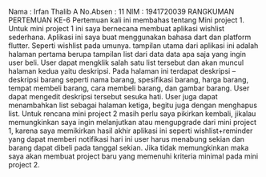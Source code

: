 Nama        : Irfan Thalib A
No.Absen    : 11
NIM         : 1941720039
RANGKUMAN PERTEMUAN KE-6
Pertemuan kali ini membahas tentang Mini project 1.
Untuk mini project 1 ini saya bernecana membuat aplikasi wishlist sederhana. Aplikasi ini saya buat menggunakan bahasa dart dan platform flutter. Seperti wishlist pada umunya. tampilan utama dari aplikasi ini adalah halaman pertama berupa tampilan list dari data data apa saja yang ingin user beli. User dapat mengklik salah satu list tersebut dan akan muncul halaman kedua yaitu deskripsi. Pada halaman ini terdapat deskripsi – deskripsi barang seperti nama barang, spesifikasi barang, harga barang, tempat membeli barang, cara membeli barang, dan gambar barang. User dapat mengedit deskripsi tersebut sesuka hati. User juga dapat menambahkan list sebagai halaman ketiga, begitu juga dengan menghapus list.
Untuk rencana mini project 2 masih perlu saya pikirkan kembali, jikalau memungkinkan saya ingin melanjutkan atau mengupgrade dari mini project 1, karena saya memikirkan hasil akhir aplikasi ini seperti wishlist+reminder yang dapat memberi notifikasi hari ini user harus menabung sekian dan barang dapat dibeli pada tanggal sekian. Jika tidak memungkinkan maka saya akan membuat project baru yang memenuhi kriteria minimal pada mini project 2. 